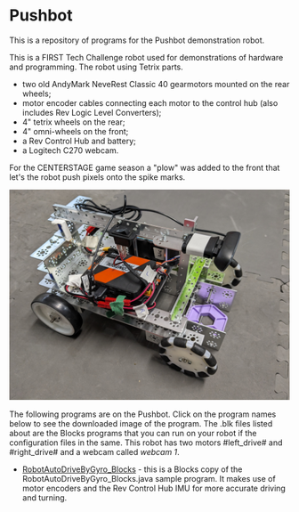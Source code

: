 # Pushbot
This is a repository of programs for the Pushbot demonstration robot. 

This is a FIRST Tech Challenge robot used for demonstrations of hardware and programming. The robot using Tetrix parts. 
- two old AndyMark NeveRest Classic 40 gearmotors mounted on the rear wheels;
- motor encoder cables connecting each motor to the control hub (also includes Rev Logic Level Converters);
- 4" tetrix wheels on the rear;
- 4" omni-wheels on the front;
- a Rev Control Hub and battery;
- a Logitech C270 webcam.

For the CENTERSTAGE game season a "plow" was added to the front that let's the robot push pixels onto the spike marks.

![Model](https://raw.githubusercontent.com/acharraggi/Pushbot/main/Images/PXL_20231203_191218559.jpg)

The following programs are on the Pushbot. Click on the program names below to see the downloaded image of the program. The .blk files listed about are the Blocks programs that you can run on your robot if the configuration files in the same. This robot has two motors #left_drive# and #right_drive# and a webcam called *webcam 1*.

- [RobotAutoDriveByGyro_Blocks](Images/RobotAutoDriveByGyro_Blocks.png) - this is a Blocks copy of the RobotAutoDriveByGyro_Blocks.java sample program. It makes use of motor encoders and the Rev Control Hub IMU for more accurate driving and turning.